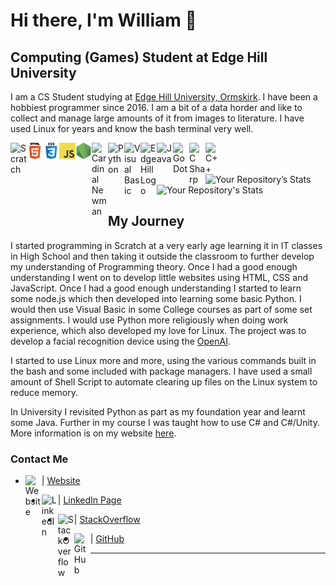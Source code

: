 Hi there, I'm William 👋
======

## Computing (Games) Student at Edge Hill University

I am a CS Student studying at [Edge Hill University, Ormskirk](https://www.edgehill.ac.uk/).
I have been a hobbiest programmer since 2016. I am a bit of a data horder and like to collect and manage large amounts of it from images to literature. I have used Linux for years and know the bash terminal very well.

<img align="left" alt="Scratch" width="26px" src="https://test.scratch-wiki.info/w/images/f/f9/Scratch_Cat.png" />
<img align="left" alt="HTML5" width="26px" src="https://raw.githubusercontent.com/github/explore/80688e429a7d4ef2fca1e82350fe8e3517d3494d/topics/html/html.png" />
<img align="left" alt="CSS3" width="26px" src="https://raw.githubusercontent.com/github/explore/80688e429a7d4ef2fca1e82350fe8e3517d3494d/topics/css/css.png" />
<img align="left" alt="JavaScript" width="26px" src="https://raw.githubusercontent.com/github/explore/80688e429a7d4ef2fca1e82350fe8e3517d3494d/topics/javascript/javascript.png" />
<img align="left" alt="Node.js" width="26px" src="https://raw.githubusercontent.com/github/explore/80688e429a7d4ef2fca1e82350fe8e3517d3494d/topics/nodejs/nodejs.png" />
<img align="left" alt="Cardinal Newman" width="26px" src="https://www.cardinalnewman.ac.uk/wp-content/themes/cncollege/images/logo-2.jpg" />
<img align="left" alt="Python" width="26px" src="https://cdn3.iconfinder.com/data/icons/logos-and-brands-adobe/512/267_Python-512.png" />
<img align="left" alt="Visual Basic" width="26px" src="https://upload.wikimedia.org/wikipedia/commons/thumb/4/40/VB.NET_Logo.svg/1200px-VB.NET_Logo.svg.png" />
<img align="left" alt="Edge Hill Logo" width="26px" src="https://dentonarnold-ehu.netlify.app/images/ehu-logo.png"/>
<img align="left" alt="Java" width="26px" src="https://img.icons8.com/color/452/java-coffee-cup-logo--v1.png" />
<img align="left" alt="GoDot" width="26px" src="https://upload.wikimedia.org/wikipedia/commons/6/6a/Godot_icon.svg" />
<img align="left" alt="C Sharp" width="26px" src="https://cdn.worldvectorlogo.com/logos/c--4.svg" />
<img align="left" alt="C++" width="26px" src="https://user-images.githubusercontent.com/42747200/46140125-da084900-c26d-11e8-8ea7-c45ae6306309.png" />
<br> 
<br>

![Your Repository’s Stats](https://github-readme-stats.vercel.app/api?username=WilliamGeo&show_icons=true)
![Your Repository's Stats](https://github-readme-stats.vercel.app/api/top-langs/?username=WilliamGeo&theme=blue-green)

## My Journey
I started programming in Scratch at a very early age learning it in IT classes in High School and then taking it outside the classroom to further develop my understanding of Programming theory. Once I had a good enough understanding I went on to develop little websites using HTML, CSS and JavaScript. Once I had a good enough understanding I started to learn some node.js which then developed into learning some basic Python. I would then use Visual Basic in some College courses as part of some set assignments. I would use Python more religiously when doing work experience, which also developed my love for Linux. The project was to develop a facial recognition device using the [OpenAI](https://github.com/opencv/opencv).  

I started to use Linux more and more, using the various commands built in the bash and some included with package managers. I have used a small amount of Shell Script to automate clearing up files on the Linux system to reduce memory.  

In University I revisited Python as part as my foundation year and learnt some Java. Further in my course I was taught how to use C# and C#/Unity. More information is on my website [here]().

### Contact Me

* <img align="left" alt="Website" width="26px" src="https://raw.githubusercontent.com/FortAwesome/Font-Awesome/6.x/svgs/solid/globe.svg" /> | [Website](https://williamgeo.github.io/)

* <img align="left" alt="LinkedIn" width="26px" src="https://raw.githubusercontent.com/FortAwesome/Font-Awesome/6.x/svgs/brands/linkedin-in.svg" /> | [LinkedIn Page](https://www.linkedin.com/in/williamgeo1/)

* <img align="left" alt="StackOverflow" width="26px" src="https://raw.githubusercontent.com/FortAwesome/Font-Awesome/6.x/svgs/brands/stack-overflow.svg" /> | [StackOverflow](https://stackoverflow.com/users/17517099)

* <img align="left" alt="GitHub" width="26px" src="https://raw.githubusercontent.com/FortAwesome/Font-Awesome/6.x/svgs/brands/github.svg" /> | [GitHub](https://github.com/WilliamGeo)

------
